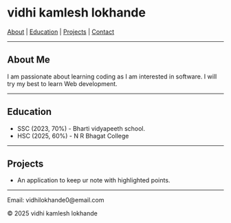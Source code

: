 <!DOCTYPE html>
<html>
<head>
  <meta charset="UTF-8">
  <title>vidhi kamlesh Lokhande portfolio </title>
</head>
<body>
  <h1>vidhi kamlesh lokhande </h1>
  <nav>
    <a href="#about">About</a> |
    <a href="#edu">Education</a> |
    <a href="#proj">Projects</a> |
    <a href="#contact">Contact</a>
  </nav>
  <hr>
  <section id="about">
    <h2>About Me</h2>
    <p>I am passionate about learning coding as I am interested in software. I will try my best to learn Web development.</p>
  </section>
  <hr>
  <section id="edu">
    <h2>Education</h2>
    <ul>
      <li>SSC (2023, 70%) - Bharti vidyapeeth school.</li>
      <li>HSC (2025, 60%) - N R Bhagat College</li>
    </ul>
  </section>
  <hr>
  <section id="proj">
    <h2>Projects</h2>
    <ul>
      <li>An application to keep ur note with highlighted points.</li>
    </ul>
  </section>
  <hr>
  <footer id="contact">
    <p>Email: vidhilokhande0@email.com</p>
    <p>&copy; 2025 vidhi kamlesh lokhande </p>
  </footer>
</body>
</html>